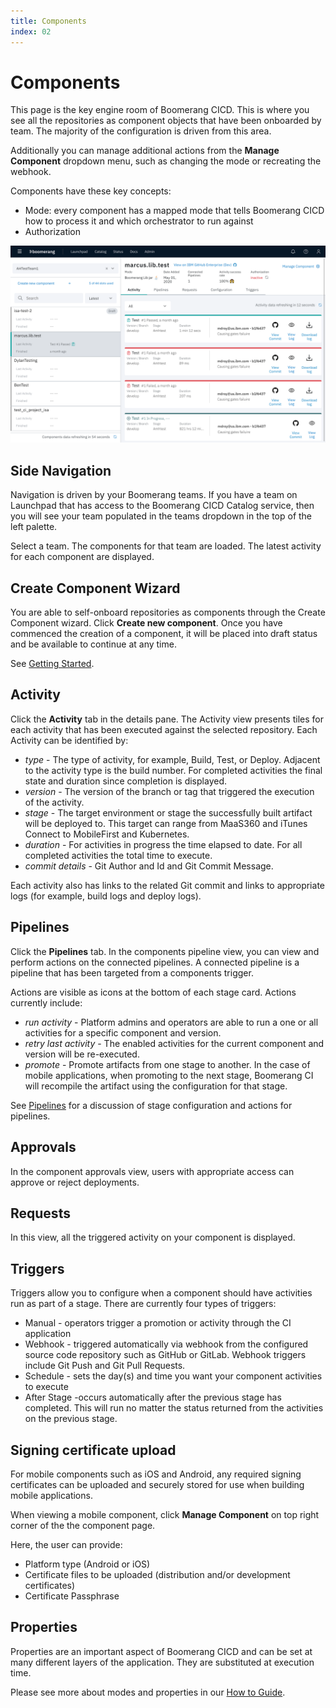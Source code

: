 ```yaml
---
title: Components
index: 02
---
```


# Components

This page is the key engine room of Boomerang CICD. This is where you see all the repositories as component objects that have been onboarded by team. The majority of the configuration is driven from this area.

Additionally you can manage additional actions from the **Manage Component** dropdown menu, such as changing the mode or recreating the webhook.

Components have these key concepts:
- Mode: every component has a mapped mode that tells Boomerang CICD how to process it and which orchestrator to run against
- Authorization

![CICD Home](./assets/img/CICD-component-main.png)

## Side Navigation

Navigation is driven by your Boomerang teams. If you have a team on Launchpad that has access to the Boomerang CICD Catalog service, then you will see your team populated in the teams dropdown in the top of the left palette.

Select a team. The components for that team are loaded. The latest activity for each component are displayed.

## Create Component Wizard

You are able to self-onboard repositories as components through the Create Component wizard. Click **Create new component**. Once you have commenced the creation of a component, it will be placed into draft status and be available to continue at any time.

See [Getting Started](/boomerang-cicd/introduction/getting-started).

## Activity

Click the **Activity** tab in the details pane. The Activity view presents tiles for each activity that has been executed against the selected repository. Each Activity can be identified by:

- _type_ - The type of activity, for example, Build, Test, or Deploy. Adjacent to the activity type is the build number. For completed activities the final state and duration since completion is displayed.
- _version_ - The version of the branch or tag that triggered the execution of the activity.
- _stage_ - The target environment or stage the successfully built artifact will be deployed to. This target can range from MaaS360 and iTunes Connect to MobileFirst and Kubernetes.
- _duration_ - For activities in progress the time elapsed to date. For all completed activities the total time to execute.
- _commit details_ - Git Author and Id and Git Commit Message.

Each activity also has links to the related Git commit and links to appropriate logs (for example, build logs and deploy logs).

## Pipelines

Click the **Pipelines** tab. In the components pipeline view, you can view and perform actions on the connected pipelines. A connected pipeline is a pipeline that has been targeted from a components trigger.

Actions are visible as icons at the bottom of each stage card. Actions currently include:
- _run activity_ - Platform admins and operators are able to run a one or all activities for a specific component and version.
- _retry last activity_ - The enabled activities for the current component and version will be re-executed.
- _promote_ - Promote artifacts from one stage to another. In the case of mobile applications, when promoting to the next stage, Boomerang CI will recompile the artifact using the configuration for that stage.

See [Pipelines](/boomerang-cicd/getting-to-know/pipeliness) for a discussion of stage configuration and actions for pipelines.

## Approvals

In the component approvals view, users with appropriate access can approve or reject deployments.

## Requests

In this view, all the triggered activity on your component is displayed.

## Triggers

Triggers allow you to configure when a component should have activities run as part of a stage. There are currently four types of triggers:

- Manual - operators trigger a promotion or activity through the CI application
- Webhook - triggered automatically via webhook from the configured source code repository such as GitHub or GitLab.  Webhook triggers include Git Push and Git Pull Requests.
- Schedule - sets the day(s) and time you want your component activities to execute
- After Stage -occurs automatically after the previous stage has completed. This will run no matter the status returned from the activities on the previous stage.

## Signing certificate upload

For mobile components such as iOS and Android, any required signing certificates can be uploaded and securely stored for use when building mobile applications.

When viewing a mobile component, click **Manage Component** on top right corner of the the component page.

Here, the user can provide:
* Platform type (Android or iOS)
* Certificate files to be uploaded (distribution and/or development certificates)
* Certificate Passphrase

## Properties

Properties are an important aspect of Boomerang CICD and can be set at many different layers of the application. They are substituted at execution time.

Please see more about modes and properties in our [How to Guide](/boomerang-cicd/how-to-guide/modes-and-properties).
